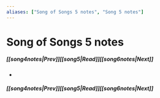 ```yaml
---
aliases: ["Song of Songs 5 notes", "Song 5 notes"]
---
```

# Song of Songs 5 notes
##### <span class=arrow-left></span>[[song4notes|Prev]]<span class=navigation-separator></span>[[song5|Read]]<span class=navigation-separator></span>[[song6notes|Next]]<span class=arrow-right></span>
- 
##### <span class=arrow-left></span>[[song4notes|Prev]]<span class=navigation-separator></span>[[song5|Read]]<span class=navigation-separator></span>[[song6notes|Next]]<span class=arrow-right></span>